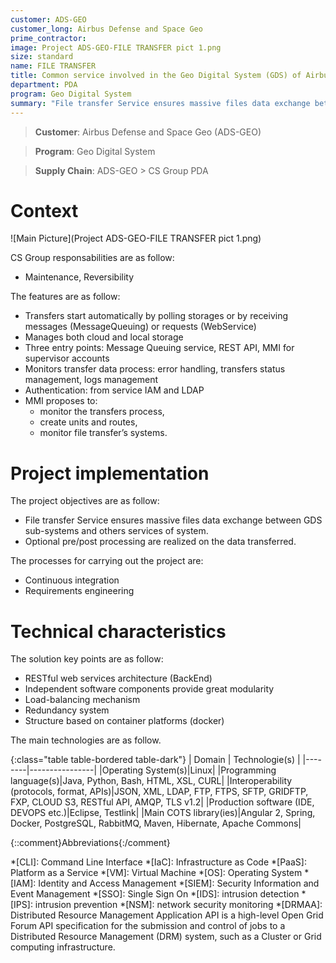 ```yaml
---
customer: ADS-GEO
customer_long: Airbus Defense and Space Geo
prime_contractor: 
image: Project ADS-GEO-FILE TRANSFER pict 1.png
size: standard
name: FILE TRANSFER
title: Common service involved in the Geo Digital System (GDS) of Airbus DS Geo SA
department: PDA
program: Geo Digital System
summary: "File transfer Service ensures massive files data exchange between GDS sub-systems and others services of system. Optional pre/post processing are realized on the data transferred."
---
```


> __Customer__\: Airbus Defense and Space Geo (ADS-GEO)

> __Program__\: Geo Digital System

> __Supply Chain__\: ADS-GEO >  CS Group PDA


# Context


![Main Picture](Project ADS-GEO-FILE TRANSFER pict 1.png)

CS Group responsabilities are as follow:
* Maintenance, Reversibility


The features are as follow:
* Transfers start automatically by polling storages or by receiving messages (MessageQueuing) or requests (WebService)
* Manages both cloud and local storage
* Three entry points: Message Queuing service, REST API, MMI for supervisor accounts
* Monitors transfer data process: error handling, transfers status management, logs management
* Authentication: from service IAM and LDAP
* MMI proposes to: 
	* monitor the transfers process,
	* create units and routes,
	* monitor file transfer’s systems.

# Project implementation

The project objectives are as follow:
* File transfer Service ensures massive files data exchange between GDS sub-systems and others services of system.
* Optional pre/post processing are realized on the data transferred.

The processes for carrying out the project are:
* Continuous integration
* Requirements engineering

# Technical characteristics

The solution key points are as follow:
* RESTful web services architecture (BackEnd) 
* Independent software components provide great modularity
* Load-balancing mechanism
* Redundancy system
* Structure based on container platforms (docker)



The main technologies are as follow.

{:class="table table-bordered table-dark"}
| Domain | Technologie(s) |
|--------|----------------|
|Operating System(s)|Linux|
|Programming language(s)|Java, Python, Bash, HTML, XSL, CURL|
|Interoperability (protocols, format, APIs)|JSON, XML, LDAP, FTP, FTPS, SFTP, GRIDFTP, FXP, CLOUD S3, RESTful API, AMQP, TLS v1.2|
|Production software (IDE, DEVOPS etc.)|Eclipse, Testlink|
|Main COTS library(ies)|Angular 2, Spring, Docker, PostgreSQL, RabbitMQ, Maven, Hibernate, Apache Commons|



{::comment}Abbreviations{:/comment}

*[CLI]: Command Line Interface
*[IaC]: Infrastructure as Code
*[PaaS]: Platform as a Service
*[VM]: Virtual Machine
*[OS]: Operating System
*[IAM]: Identity and Access Management
*[SIEM]: Security Information and Event Management
*[SSO]: Single Sign On
*[IDS]: intrusion detection
*[IPS]: intrusion prevention
*[NSM]: network security monitoring
*[DRMAA]: Distributed Resource Management Application API is a high-level Open Grid Forum API specification for the submission and control of jobs to a Distributed Resource Management (DRM) system, such as a Cluster or Grid computing infrastructure.
